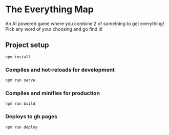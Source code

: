 # The Everything Map

An AI powered game where you combine 2 of something to get everything! Pick any word of your choosing and go find it!

## Project setup
```
npm install
```

### Compiles and hot-reloads for development
```
npm run serve
```

### Compiles and minifies for production
```
npm run build
```

### Deploys to gh pages
```
npm run deploy
